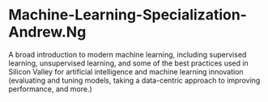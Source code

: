 # Machine-Learning-Specialization-Andrew.Ng
A broad introduction to modern machine learning, including supervised learning, unsupervised learning, and some of the best practices used in Silicon Valley for artificial intelligence and machine learning innovation (evaluating and tuning models, taking a data-centric approach to improving performance, and more.)
